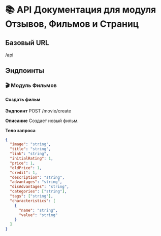 # 📚 API Документация для модуля Отзывов, Фильмов и Страниц

## Базовый URL

/api

## Эндпоинты

### 🎬 Модуль Фильмов

#### Создать фильм

**Эндпоинт**
POST /movie/create

**Описание**
Создает новый фильм.

**Тело запроса**
```json
{
  "image": "string",
  "title": "string",
  "link": "string",
  "initialRating": 1,
  "price": 1,
  "oldPrice": 1,
  "credit": 1,
  "description": "string",
  "advantages": "string",
  "disAdvantages": "string",
  "categories": ["string"],
  "tags": ["string"],
  "characteristics": [
    {
      "name": "string",
      "value": "string"
    }
  ]
}
